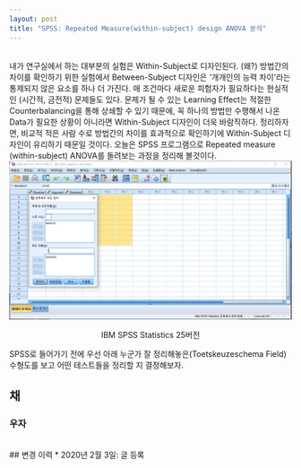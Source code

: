 ```yaml
---
layout: post
title: "SPSS: Repeated Measure(within-subject) design ANOVA 분석"
---
```

<br>
내가 연구실에서 하는 대부분의 실험은 Within-Subject로 디자인된다. (왜?) 방법간의 차이를 확인하기 위한 실험에서 Between-Subject 디자인은 '개개인의 능력 차이'라는 통제되지 않은 요소를 하나 더 가진다. 매 조건마다 새로운 피험자가 필요하다는 현실적인 (시간적, 금전적) 문제들도 있다. 문제가 될 수 있는 Learning Effect는 적절한 Counterbalancing을 통해 상쇄할 수 있기 때문에, 꼭 하나의 방법만 수행해서 나온 Data가 필요한 상황이 아니라면 Within-Subject 디자인이 더욱 바람직하다. 정리하자면, 비교적 적은 사람 수로 방법간의 차이를 효과적으로 확인하기에 Within-Subject 디자인이 유리하기 때문일 것이다. 오늘은 SPSS 프로그램으로 Repeated measure (within-subject) ANOVA를 돌려보는 과정을 정리해 볼것이다.

<img src="/assets/RManova/SPSSoverview.PNG" width="600">
<p style='text-align:center'>IBM SPSS Statistics 25버전</p>

SPSS로 들어가기 전에 우선 아래 누군가 잘 정리해놓은(Toetskeuzeschema Field) 수형도를 보고 어떤 테스트들을 정리할 지 결정해보자.



## 채

### 우자

<br>
## 변경 이력
* 2020년 2월 3일: 글 등록
